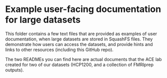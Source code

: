 
# Example user-facing documentation for large datasets

This folder contains a few text files that are provided
as examples of user documentation, when large datasets
are stored in SquashFS files. They demonstrate how users
can access the datasets, and provide hints and links
to other resources (including this GitHub repo).

The two READMEs you can find here are actual documents
that the ACE lab created for two of our datasets (HCP1200,
and a collection of FMRIprep outputs).

